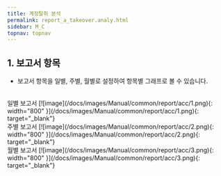 ```yaml
---
title: 계정탈취 분석
permalink: report_a_takeover.analy.html
sidebar: M_C
topnav: topnav
---
```


## 1. 보고서 항목
- 보고서 항목을 일별, 주별, 월별로 설정하여 항목별 그래프로 볼 수 있습니다.

<br />
일별 보고서
[![image](/docs/images/Manual/common/report/acc/1.png){: width="800" }](/docs/images/Manual/common/report/acc/1.png){: target="_blank"} 

<br />
주별 보고서
[![image](/docs/images/Manual/common/report/acc/2.png){: width="800" }](/docs/images/Manual/common/report/acc/2.png){: target="_blank"} 

<br />
월별 보고서
[![image](/docs/images/Manual/common/report/acc/3.png){: width="800" }](/docs/images/Manual/common/report/acc/3.png){: target="_blank"} 

 